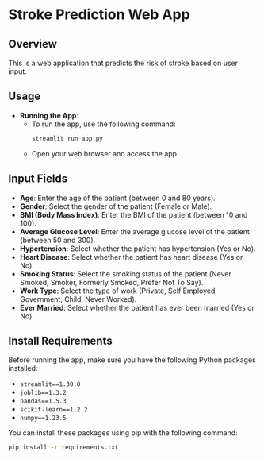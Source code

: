 # Stroke Prediction Web App

## Overview
This is a web application that predicts the risk of stroke based on user input.

## Usage
- **Running the App**:
  - To run the app, use the following command:
    ```bash
    streamlit run app.py
    ```
  - Open your web browser and access the app.

## Input Fields
- **Age**: Enter the age of the patient (between 0 and 80 years).
- **Gender**: Select the gender of the patient (Female or Male).
- **BMI (Body Mass Index)**: Enter the BMI of the patient (between 10 and 100).
- **Average Glucose Level**: Enter the average glucose level of the patient (between 50 and 300).
- **Hypertension**: Select whether the patient has hypertension (Yes or No).
- **Heart Disease**: Select whether the patient has heart disease (Yes or No).
- **Smoking Status**: Select the smoking status of the patient (Never Smoked, Smoker, Formerly Smoked, Prefer Not To Say).
- **Work Type**: Select the type of work (Private, Self Employed, Government, Child, Never Worked).
- **Ever Married**: Select whether the patient has ever been married (Yes or No).

## Install Requirements
Before running the app, make sure you have the following Python packages installed:
- `streamlit==1.30.0`
- `joblib==1.3.2`
- `pandas==1.5.3`
- `scikit-learn==1.2.2`
- `numpy==1.23.5`

You can install these packages using pip with the following command:
```bash
pip install -r requirements.txt
